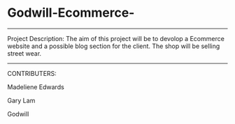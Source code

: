 # Godwill-Ecommerce-
_________________________________________
Project Description:
The aim of this project will be to devolop a Ecommerce website and a possible blog section for the client. The shop will be selling street wear. 
_________________________________________
CONTRIBUTERS:

Madeliene Edwards

Gary Lam 

Godwill 
